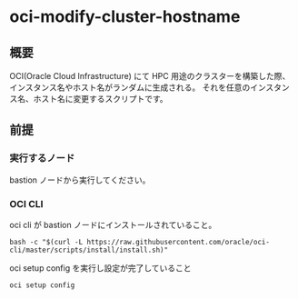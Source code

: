 # oci-modify-cluster-hostname
## 概要
OCI(Oracle Cloud Infrastructure) にて HPC 用途のクラスターを構築した際、インスタンス名やホスト名がランダムに生成される。
それを任意のインスタンス名、ホスト名に変更するスクリプトです。

## 前提
### 実行するノード
bastion ノードから実行してください。
### OCI CLI
oci cli が bastion ノードにインストールされていること。
```
bash -c "$(curl -L https://raw.githubusercontent.com/oracle/oci-cli/master/scripts/install/install.sh)"
```

oci setup config を実行し設定が完了していること
```
oci setup config
```


